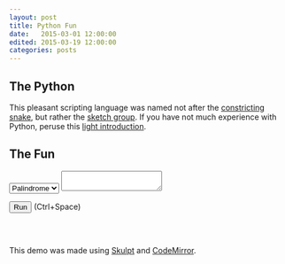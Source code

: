 ```yaml
---
layout: post
title: Python Fun
date:   2015-03-01 12:00:00
edited: 2015-03-19 12:00:00
categories: posts
---
```


<script src="https://ajax.googleapis.com/ajax/libs/jquery/1.9.0/jquery.min.js" type="text/javascript"></script>
<script src="/scripts/skulpt.min.js" type="text/javascript"></script> 
<script src="/scripts/skulpt-stdlib.js" type="text/javascript"></script> 
<script src="/assets/python/util.js" type="text/javascript"></script>

<script src="/scripts/codemirror-python.js" type="text/javascript"></script>
<link rel="stylesheet" href="/css/codemirror.css">
<link rel="stylesheet" href="/css/monokai.css">
<style type="text/css">
  .CodeMirror {
    border: 1px solid black;
    font-size: 12px;
    height: auto;
  }
</style>

## The Python
This pleasant scripting language was named not after the
[constricting snake](http://en.wikipedia.org/wiki/Python_regius), but rather the
[sketch group](http://en.wikipedia.org/wiki/Monty_Python). If you have not much experience
with Python, peruse this [light introduction](https://docs.python.org/2/tutorial/introduction.html).

## The Fun
<p id="explanation"></p>

<form>
<select onchange="setSource(); setExplanation();" id="select">
  <option>Palindrome</option>
  <option>Maze</option>
  <option>Zen</option>
</select>
<textarea id="input"></textarea>
</form>
<script src="/assets/python/codemirror_setup.js" type="text/javascript"></script>

<div>
<button type="button" onclick="runit('input', 'output')">Run</button>
(Ctrl+Space)
<pre class="limit-out" id="output"></pre>
</div>

<br />

This demo was made using [Skulpt](http://www.skulpt.org/) and
[CodeMirror](http://codemirror.net/).
